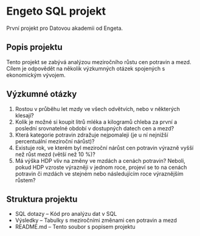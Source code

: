 # Engeto SQL projekt
První projekt pro Datovou akademii od Engeta.
## Popis projektu
Tento projekt se zabývá analýzou meziročního růstu cen potravin a mezd. Cílem je odpovědět na několik výzkumných otázek spojených s ekonomickým vývojem.
## Výzkumné otázky
1. Rostou v průběhu let mzdy ve všech odvětvích, nebo v některých klesají?
2. Kolik je možné si koupit litrů mléka a kilogramů chleba za první a poslední srovnatelné období v dostupných datech cen a mezd?
3. Která kategorie potravin zdražuje nejpomaleji (je u ní nejnižší percentuální meziroční nárůst)?
4. Existuje rok, ve kterém byl meziroční nárůst cen potravin výrazně vyšší než růst mezd (větší než 10 %)?
5. Má výška HDP vliv na změny ve mzdách a cenách potravin? Neboli, pokud HDP vzroste výrazněji v jednom roce, projeví se to na cenách potravin či mzdách ve stejném nebo následujícím roce výraznějším růstem?
## Struktura projektu
+ SQL dotazy – Kód pro analýzu dat v SQL
+ Výsledky – Tabulky s meziročními změnami cen potravin a mezd
+ README.md – Tento soubor s popisem projektu

